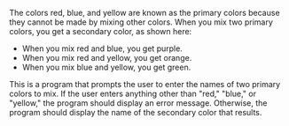 The colors red, blue, and yellow are known as the primary colors because they cannot be made by mixing other colors. When you mix two primary colors, you get a secondary color, as shown here:

  -  When you mix red and blue, you get purple.
  -  When you mix red and yellow, you get orange.
  -  When you mix blue and yellow, you get green.

This is a program that prompts the user to enter the names of two primary colors to mix. If the user enters anything other than "red," "blue," or "yellow," the program should display an error message. Otherwise, the program should display the name of the secondary color that results.